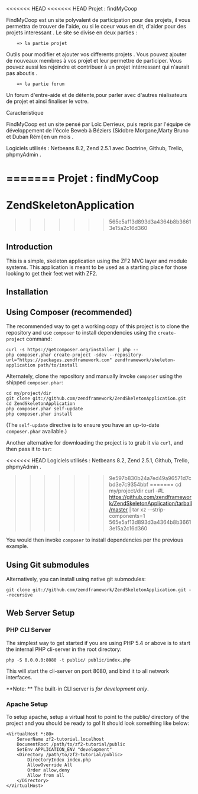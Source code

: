 <<<<<<< HEAD
<<<<<<< HEAD
Projet : findMyCoop

FindMyCoop est un site polyvalent de participation pour des projets, il vous permettra de trouver de l'aide,  ou si le coeur vous en dit, d'aider pour des projets interessant . Le site se divise en deux parties :

        => la partie projet 

Outils pour modifier et ajouter vos differents projets . Vous pouvez ajouter de nouveaux membres à vos   projet et leur permettre de participer. Vous pouvez aussi les rejoindre et contribuer à un projet intérressant qui n'aurait pas aboutis .

        => la partie forum

Un forum d'entre-aide et de détente,pour parler avec d'autres réalisateurs de projet et ainsi   finaliser le votre.

Caracteristique

FindMyCoop est un site pensé par Loïc Derrieux, puis repris par l'équipe de développement de l'école Beweb   à Béziers (Sidobre Morgane,Marty Bruno et Duban Rémi)en un mois .

Logiciels utilisés : Netbeans 8.2, Zend 2.5.1 avec Doctrine, Github, Trello, phpmyAdmin .

=======
**Projet : findMyCoop**
=======
ZendSkeletonApplication
=======================
>>>>>>> 565e5af13d893d3a4364b8b36613e15a2c16d360

Introduction
------------
This is a simple, skeleton application using the ZF2 MVC layer and module
systems. This application is meant to be used as a starting place for those
looking to get their feet wet with ZF2.

Installation
------------

Using Composer (recommended)
----------------------------
The recommended way to get a working copy of this project is to clone the repository
and use `composer` to install dependencies using the `create-project` command:

    curl -s https://getcomposer.org/installer | php --
    php composer.phar create-project -sdev --repository-url="https://packages.zendframework.com" zendframework/skeleton-application path/to/install

Alternately, clone the repository and manually invoke `composer` using the shipped
`composer.phar`:

    cd my/project/dir
    git clone git://github.com/zendframework/ZendSkeletonApplication.git
    cd ZendSkeletonApplication
    php composer.phar self-update
    php composer.phar install

(The `self-update` directive is to ensure you have an up-to-date `composer.phar`
available.)

Another alternative for downloading the project is to grab it via `curl`, and
then pass it to `tar`:

<<<<<<< HEAD
	Logiciels utilisés : Netbeans 8.2, Zend 2.5.1, Github, Trello, phpmyAdmin .
>>>>>>> 9e597b830b24a7ed49a96571d7cbd3e7c9354bbf
=======
    cd my/project/dir
    curl -#L https://github.com/zendframework/ZendSkeletonApplication/tarball/master | tar xz --strip-components=1
>>>>>>> 565e5af13d893d3a4364b8b36613e15a2c16d360

You would then invoke `composer` to install dependencies per the previous
example.

Using Git submodules
--------------------
Alternatively, you can install using native git submodules:

    git clone git://github.com/zendframework/ZendSkeletonApplication.git --recursive

Web Server Setup
----------------

### PHP CLI Server

The simplest way to get started if you are using PHP 5.4 or above is to start the internal PHP cli-server in the root directory:

    php -S 0.0.0.0:8080 -t public/ public/index.php

This will start the cli-server on port 8080, and bind it to all network
interfaces.

**Note: ** The built-in CLI server is *for development only*.

### Apache Setup

To setup apache, setup a virtual host to point to the public/ directory of the
project and you should be ready to go! It should look something like below:

    <VirtualHost *:80>
        ServerName zf2-tutorial.localhost
        DocumentRoot /path/to/zf2-tutorial/public
        SetEnv APPLICATION_ENV "development"
        <Directory /path/to/zf2-tutorial/public>
            DirectoryIndex index.php
            AllowOverride All
            Order allow,deny
            Allow from all
        </Directory>
    </VirtualHost>
